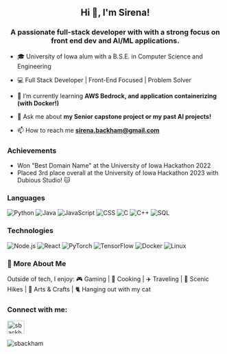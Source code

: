 <h2 align="center">Hi 👋, I'm Sirena!</h2>
<h3 align="center">A passionate full-stack developer with with a strong focus on front end dev and AI/ML applications. </h3>

- 🎓 University of Iowa alum with a B.S.E. in Computer Science and Engineering
  
- 💻 Full Stack Developer | Front-End Focused | Problem Solver
  
- 🌱 I’m currently learning **AWS Bedrock, and application containerizing (with Docker!)**

- 💬 Ask me about **my Senior capstone project or my past AI projects!**

- 📫 How to reach me **sirena.backham@gmail.com**

### Achievements
- Won "Best Domain Name" at the University of Iowa Hackathon 2022
- Placed 3rd place overall at the University of Iowa Hackathon 2023 with Dubious Studio! :cat:

### Languages

![Python](https://img.shields.io/badge/-Python-000?&logo=Python)
![Java](https://img.shields.io/badge/-Java-000?&logo=Java&logoColor=007396)
![JavaScript](https://img.shields.io/badge/-JavaScript-000?&logo=JavaScript)
![CSS](https://img.shields.io/badge/-CSS-000?&logo=CSS3&logoColor=1572B6)
![C](https://img.shields.io/badge/-C-000?&logo=C)
![C++](https://img.shields.io/badge/-C++-000?&logo=c%2b%2b&logoColor=00599C)
![SQL](https://img.shields.io/badge/-SQL-000?&logo=MySQL)

### Technologies

![Node.js](https://img.shields.io/badge/-Node.js-000?&logo=node.js)
![React](https://img.shields.io/badge/-React-000?&logo=React)
![PyTorch](https://img.shields.io/badge/-PyTorch-000?&logo=PyTorch)
![TensorFlow](https://img.shields.io/badge/-TensorFlow-000?&logo=TensorFlow)
![Docker](https://img.shields.io/badge/-Docker-000?&logo=Docker)
![Linux](https://img.shields.io/badge/-Linux-000?&logo=Linux)

### 💬 More About Me

Outside of tech, I enjoy:
🎮 Gaming | 🍳 Cooking | ✈️ Traveling | 🌄 Scenic Hikes | 🎨 Arts & Crafts | 🐈 Hanging out with my cat


<h3 align="left">Connect with me:</h3>
<p align="left">
<a href="https://www.linkedin.com/in/sirenabackham/" target="blank"><img align="center" src="https://raw.githubusercontent.com/rahuldkjain/github-profile-readme-generator/master/src/images/icons/Social/linked-in-alt.svg" alt="sbackham" height="30" width="40" /></a>
</p>

<p><img align="left" src="https://github-readme-stats.vercel.app/api/top-langs?username=sbackham&show_icons=true&locale=en&layout=compact" alt="sbackham" /></p>

